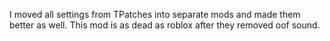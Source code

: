 I moved all settings from TPatches into separate mods and made them better as well. This mod is as dead as roblox after they removed oof sound.
